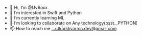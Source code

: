 - 👋 Hi, I’m @UvRoxx
- 👀 I’m interested in Swift and Python
- 🌱 I’m currently learning ML
- 💞️ I’m looking to collaborate on Any technology(psst...PYTHON)
- 📫 How to reach me ...utkarshvarma.dev@gmail.com

